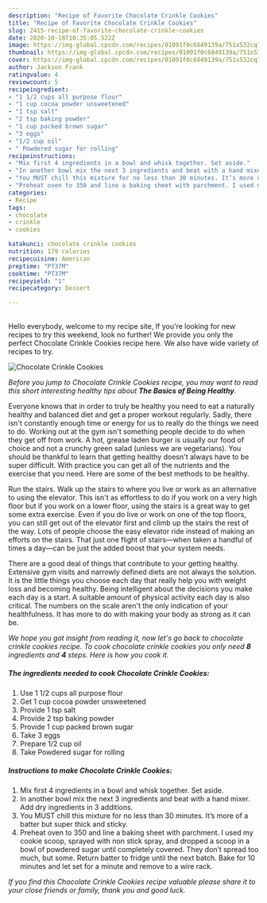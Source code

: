 ```yaml
---
description: "Recipe of Favorite Chocolate Crinkle Cookies"
title: "Recipe of Favorite Chocolate Crinkle Cookies"
slug: 2415-recipe-of-favorite-chocolate-crinkle-cookies
date: 2020-10-18T10:35:05.522Z
image: https://img-global.cpcdn.com/recipes/01091f0c6849139a/751x532cq70/chocolate-crinkle-cookies-recipe-main-photo.jpg
thumbnail: https://img-global.cpcdn.com/recipes/01091f0c6849139a/751x532cq70/chocolate-crinkle-cookies-recipe-main-photo.jpg
cover: https://img-global.cpcdn.com/recipes/01091f0c6849139a/751x532cq70/chocolate-crinkle-cookies-recipe-main-photo.jpg
author: Jackson Frank
ratingvalue: 4
reviewcount: 5
recipeingredient:
- "1 1/2 cups all purpose flour"
- "1 cup cocoa powder unsweetened"
- "1 tsp salt"
- "2 tsp baking powder"
- "1 cup packed brown sugar"
- "3 eggs"
- "1/2 cup oil"
- " Powdered sugar for rolling"
recipeinstructions:
- "Mix first 4 ingredients in a bowl and whisk together. Set aside."
- "In another bowl mix the next 3 ingredients and beat with a hand mixer. Add dry ingredients in 3 additions."
- "You MUST chill this mixture for no less than 30 minutes. It’s more of a batter but super thick and sticky."
- "Preheat oven to 350 and line a baking sheet with parchment. I used my cookie scoop, sprayed with non stick spray, and dropped a scoop in a bowl of powdered sugar until completely covered. They don’t spread too much, but some. Return batter to fridge until the next batch. Bake for 10 minutes and let set for a minute and remove to a wire rack."
categories:
- Recipe
tags:
- chocolate
- crinkle
- cookies

katakunci: chocolate crinkle cookies 
nutrition: 179 calories
recipecuisine: American
preptime: "PT37M"
cooktime: "PT37M"
recipeyield: "1"
recipecategory: Dessert

---
```

<br>
Hello everybody, welcome to my recipe site, If you're looking for new recipes to try this weekend, look no further! We provide you only the perfect Chocolate Crinkle Cookies recipe here. We also have wide variety of recipes to try.
<br>


![Chocolate Crinkle Cookies](https://img-global.cpcdn.com/recipes/01091f0c6849139a/751x532cq70/chocolate-crinkle-cookies-recipe-main-photo.jpg)

<i>Before you jump to Chocolate Crinkle Cookies recipe, you may want to read this short interesting healthy tips about <strong>The Basics of Being Healthy</strong>.</i>

Everyone knows that in order to truly be healthy you need to eat a naturally healthy and balanced diet and get a proper workout regularly. Sadly, there isn't constantly enough time or energy for us to really do the things we need to do. Working out at the gym isn't something people decide to do when they get off from work. A hot, grease laden burger is usually our food of choice and not a crunchy green salad (unless we are vegetarians). You should be thankful to learn that getting healthy doesn't always have to be super difficult. With practice you can get all of the nutrients and the exercise that you need. Here are some of the best methods to be healthy.

Run the stairs. Walk up the stairs to where you live or work as an alternative to using the elevator. This isn't as effortless to do if you work on a very high floor but if you work on a lower floor, using the stairs is a great way to get some extra exercise. Even if you do live or work on one of the top floors, you can still get out of the elevator first and climb up the stairs the rest of the way. Lots of people choose the easy elevator ride instead of making an efforts on the stairs. That just one flight of stairs—when taken a handful of times a day—can be just the added boost that your system needs. 

There are a good deal of things that contribute to your getting healthy. Extensive gym visits and narrowly defined diets are not always the solution. It is the little things you choose each day that really help you with weight loss and becoming healthy. Being intelligent about the decisions you make each day is a start. A suitable amount of physical activity each day is also critical. The numbers on the scale aren't the only indication of your healthfulness. It has more to do with making your body as strong as it can be. 


<i>We hope you got insight from reading it, now let's go back to chocolate crinkle cookies recipe. To cook chocolate crinkle cookies you only need <strong>8</strong> ingredients and <strong>4</strong> steps. Here is how you cook it.
</i>

##### The ingredients needed to cook Chocolate Crinkle Cookies:

1. Use 1 1/2 cups all purpose flour
1. Get 1 cup cocoa powder unsweetened
1. Provide 1 tsp salt
1. Provide 2 tsp baking powder
1. Provide 1 cup packed brown sugar
1. Take 3 eggs
1. Prepare 1/2 cup oil
1. Take  Powdered sugar for rolling


##### Instructions to make Chocolate Crinkle Cookies:

1. Mix first 4 ingredients in a bowl and whisk together. Set aside.
1. In another bowl mix the next 3 ingredients and beat with a hand mixer. Add dry ingredients in 3 additions.
1. You MUST chill this mixture for no less than 30 minutes. It’s more of a batter but super thick and sticky.
1. Preheat oven to 350 and line a baking sheet with parchment. I used my cookie scoop, sprayed with non stick spray, and dropped a scoop in a bowl of powdered sugar until completely covered. They don’t spread too much, but some. Return batter to fridge until the next batch. Bake for 10 minutes and let set for a minute and remove to a wire rack.


<i>If you find this Chocolate Crinkle Cookies recipe valuable please share it to your close friends or family, thank you and good luck.</i>
